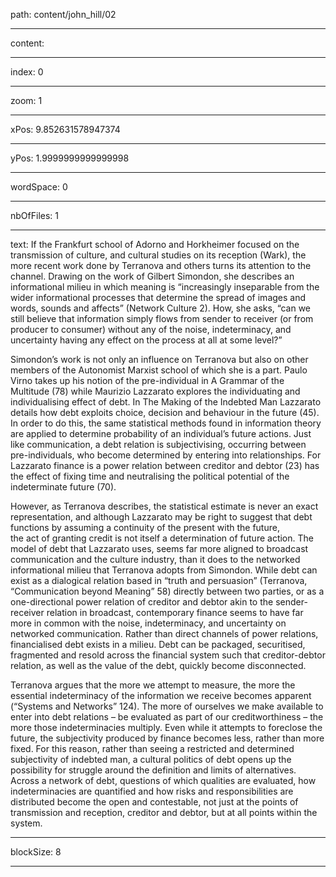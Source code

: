 path: content/john_hill/02

----

content: 

----

index: 0

----

zoom: 1

----

xPos: 9.852631578947374

----

yPos: 1.9999999999999998

----

wordSpace: 0

----

nbOfFiles: 1

----

text: If the Frankfurt school of Adorno and Horkheimer focused on the transmission of culture, and cultural studies on its reception (Wark), the more recent work done by Terranova and others turns its attention to the channel. Drawing on the work of Gilbert Simondon, she describes an informational milieu in which meaning is “increasingly inseparable from the wider informational processes that determine the spread of images and words, sounds and affects” (Network Culture 2). How, she asks, “can we still believe that information simply flows from sender to receiver (or from producer to consumer) without any of the noise, indeterminacy, and uncertainty having any effect on the process at all at some level?” 

Simondon’s work is not only an influence on Terranova but also on other members of the Autonomist Marxist school of which she is a part. Paulo Virno takes up his notion of the pre-individual in A Grammar of the Multitude (78) while Maurizio Lazzarato explores the individuating and individualising effect of debt. In The Making of the Indebted Man Lazzarato details how debt exploits choice, decision and behaviour in the future (45). In order to do this, the same statistical methods found in information theory are applied to determine probability of an individual’s future actions. Just like communication, a debt relation is subjectivising, occurring between pre-individuals, who become determined by entering into relationships. For Lazzarato finance is a power relation between creditor and debtor (23) has the effect of fixing time and neutralising the political potential of the indeterminate future (70). 

However, as Terranova describes, the statistical estimate is never an exact representation, and although Lazzarato may be right to suggest that debt functions by assuming a continuity of the present with the future, the act of granting credit is not itself a determination of future action. The model of debt that Lazzarato uses, seems far more aligned to broadcast communication and the culture industry, than it does to the networked informational milieu that Terranova adopts from Simondon. While debt can exist as a dialogical relation based in “truth and persuasion” (Terranova, “Communication beyond Meaning” 58) directly between two parties, or as a one-directional power relation of creditor and debtor akin to the sender-receiver relation in broadcast, contemporary finance seems to have far more in common with the noise, indeterminacy, and uncertainty on networked communication. Rather than direct channels of power relations, financialised debt exists in a milieu. Debt can be packaged, securitised, fragmented and resold across the financial system such that creditor-debtor relation, as well as the value of the debt, quickly become disconnected.   

Terranova argues that the more we attempt to measure, the more the essential indeterminacy of the information we receive becomes apparent (“Systems and Networks” 124). The more of ourselves we make available to enter into debt relations – be evaluated as part of our creditworthiness – the more those indeterminacies multiply. Even while it attempts to foreclose the future, the subjectivity produced by finance becomes less, rather than more fixed. For this reason, rather than seeing a restricted and determined subjectivity of indebted man, a cultural politics of debt opens up the possibility for struggle around the definition and limits of alternatives. Across a network of debt, questions of which qualities are evaluated, how indeterminacies are quantified and how risks and responsibilities are distributed become the open and contestable, not just at the points of transmission and reception, creditor and debtor, but at all points within the system.

----

blockSize: 8

----

